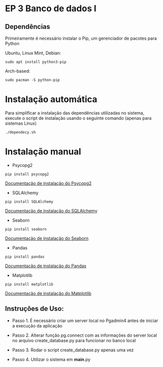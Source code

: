 # EP 3 Banco de dados I

## Dependências

Primeiramente é necessário instalar o Pip, um gerenciador de pacotes para Python

Ubuntu, Linux Mint, Debian:

```
sudo apt install python3-pip
```

Arch-based:

```
sudo pacman -S python-pip
```

# Instalação automática

Para simplificar a instalação das dependências utilizadas no sistema, execute o script de instalação usando o seguinte comando (apenas para sistemas Linux)

```
./dependecy.sh 
```

# Instalação manual

- Psycopg2

```
pip install psycopg2 
```

[Documentação de instalação do Psycopg2](https://www.psycopg.org/docs/install.html#quick-install)

- SQLAlchemy

```
pip install SQLAlchemy 
```

[Documentação de instalação do SQLAlchemy](https://docs.sqlalchemy.org/en/20/intro.html#installation)

- Seaborn

```
pip install seaborn 
```

[Documentação de instalação do Seaborn](https://seaborn.pydata.org/installing.html)

- Pandas

```
pip install pandas
```

[Documentação de instalação do Pandas](https://pandas.pydata.org/docs/getting_started/install.html)

- Matplotlib

```
pip install matplotlib 
```

[Documentação de instalação do Matplotlib](https://matplotlib.org/stable/users/installing/index.html)

## Instruções de Uso:

- Passo 1. É necessário criar um server local no Pgadmin4 antes de iniciar a execução da aplicação

- Passo 2. Alterar função pg.connect com as informações do server local no arquivo create_database.py para funcionar no banco local 

- Passo 3. Rodar o script create_database.py apenas uma vez

- Passo 4. Utilizar o sistema em __main__.py
